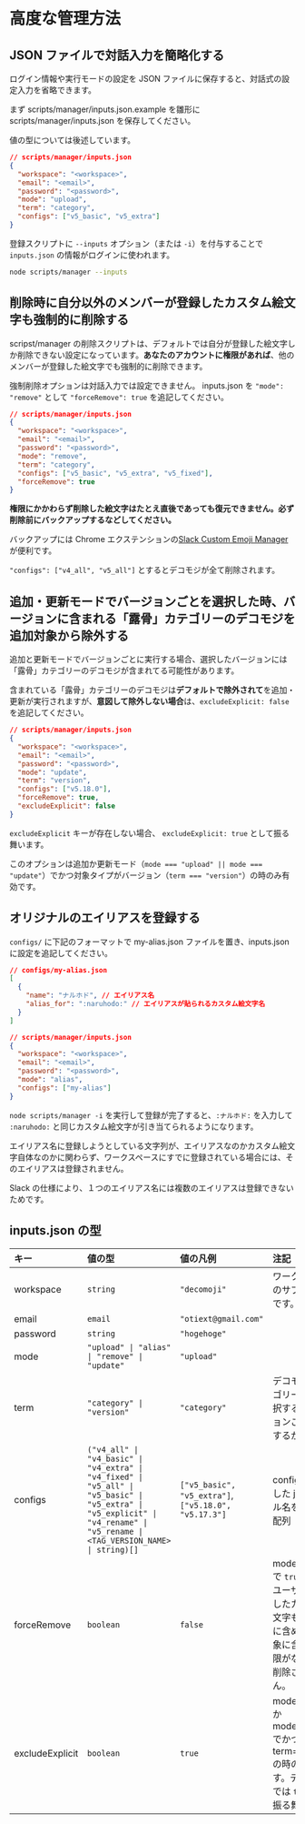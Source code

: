 # 高度な管理方法

## JSON ファイルで対話入力を簡略化する

ログイン情報や実行モードの設定を JSON ファイルに保存すると、対話式の設定入力を省略できます。

まず scripts/manager/inputs.json.example を雛形に scripts/manager/inputs.json を保存してください。

値の型については後述しています。

```json
// scripts/manager/inputs.json
{
  "workspace": "<workspace>",
  "email": "<email>",
  "password": "<password>",
  "mode": "upload",
  "term": "category",
  "configs": ["v5_basic", "v5_extra"]
}
```

登録スクリプトに `--inputs` オプション（または `-i`）を付与することで `inputs.json` の情報がログインに使われます。

```bash
node scripts/manager --inputs
```

## 削除時に自分以外のメンバーが登録したカスタム絵文字も強制的に削除する

scripst/manager の削除スクリプトは、デフォルトでは自分が登録した絵文字しか削除できない設定になっています。**あなたのアカウントに権限があれば**、他のメンバーが登録した絵文字でも強制的に削除できます。

強制削除オプションは対話入力では設定できません。 inputs.json を `"mode": "remove"` として `"forceRemove": true` を追記してください。

```json
// scripts/manager/inputs.json
{
  "workspace": "<workspace>",
  "email": "<email>",
  "password": "<password>",
  "mode": "remove",
  "term": "category",
  "configs": ["v5_basic", "v5_extra", "v5_fixed"],
  "forceRemove": true
}
```

**権限にかかわらず削除した絵文字はたとえ直後であっても復元できません。必ず削除前にバックアップするなどしてください。**

バックアップには Chrome エクステンションの[Slack Custom Emoji Manager](https://chrome.google.com/webstore/detail/slack-custom-emoji-manage/cgipifjpcbhdppbjjphmgkmmgbeaggpc)が便利です。

`"configs": ["v4_all", "v5_all"]` とするとデコモジが全て削除されます。

## 追加・更新モードでバージョンごとを選択した時、バージョンに含まれる「露骨」カテゴリーのデコモジを追加対象から除外する

追加と更新モードでバージョンごとに実行する場合、選択したバージョンには「露骨」カテゴリーのデコモジが含まれてる可能性があります。

含まれている「露骨」カテゴリーのデコモジは**デフォルトで除外されて**を追加・更新が実行されますが、**意図して除外しない場合**は、`excludeExplicit: false` を追記してください。

```json
// scripts/manager/inputs.json
{
  "workspace": "<workspace>",
  "email": "<email>",
  "password": "<password>",
  "mode": "update",
  "term": "version",
  "configs": ["v5.18.0"],
  "forceRemove": true,
  "excludeExplicit": false
}
```

`excludeExplicit` キーが存在しない場合、 `excludeExplicit: true` として振る舞います。

このオプションは追加か更新モード（`mode === "upload" || mode === "update"`）でかつ対象タイプがバージョン（`term === "version"`）の時のみ有効です。

## オリジナルのエイリアスを登録する

`configs/` に下記のフォーマットで my-alias.json ファイルを置き、inputs.json に設定を追記してください。

```json
// configs/my-alias.json
[
  {
    "name": "ナルホド", // エイリアス名
    "alias_for": ":naruhodo:" // エイリアスが貼られるカスタム絵文字名
  }
]
```

```json
// scripts/manager/inputs.json
{
  "workspace": "<workspace>",
  "email": "<email>",
  "password": "<password>",
  "mode": "alias",
  "configs": ["my-alias"]
}
```

`node scripts/manager -i` を実行して登録が完了すると、`:ナルホド:` を入力して `:naruhodo:` と同じカスタム絵文字が引き当てられるようになります。

エイリアス名に登録しようとしている文字列が、エイリアスなのかカスタム絵文字自体なのかに関わらず、ワークスペースにすでに登録されている場合には、そのエイリアスは登録されません。

Slack の仕様により、１つのエイリアス名には複数のエイリアスは登録できないためです。

## inputs.json の型

| キー            | 値の型                                                                                                                                                                         | 値の凡例                                             | 注記                                                                                                                                 |
| :-------------- | :----------------------------------------------------------------------------------------------------------------------------------------------------------------------------- | :--------------------------------------------------- | :----------------------------------------------------------------------------------------------------------------------------------- |
| workspace       | `string`                                                                                                                                                                       | `"decomoji"`                                         | ワークスペースのサブドメインです。                                                                                                   |
| email           | `email`                                                                                                                                                                        | `"otiext@gmail.com"`                                 |                                                                                                                                      |
| password        | `string`                                                                                                                                                                       | `"hogehoge"`                                         |                                                                                                                                      |
| mode            | `"upload" \| "alias" \| "remove" \| "update"`                                                                                                                                  | `"upload"`                                           |
| term            | `"category" \| "version"`                                                                                                                                                      | `"category"`                                         | デコモジをカテゴリーごとに選択するかバージョンごとに選択するか                                                                       |
| configs         | `("v4_all" \| "v4_basic" \| "v4_extra" \| "v4_fixed" \| "v5_all" \| "v5_basic" \| "v5_extra" \| "v5_explicit" \| "v4_rename" \| "v5_rename \| <TAG_VERSION_NAME> \| string)[]` | `["v5_basic", "v5_extra"]`, `["v5.18.0", "v5.17.3"]` | configs/ に格納した json ファイル名を値にとる配列                                                                                    |
| forceRemove     | `boolean`                                                                                                                                                                      | `false`                                              | mode="remove" で `true` の時、他ユーザーが登録したカスタム絵文字も削除対象に含めます。対象に含めても権限がない場合は削除されません。 |
| excludeExplicit | `boolean`                                                                                                                                                                      | `true`                                               | mode="upload" か mode="update" でかつ term="version" の時のみ有効です。デフォルトでは `true` として振る舞います。                    |

